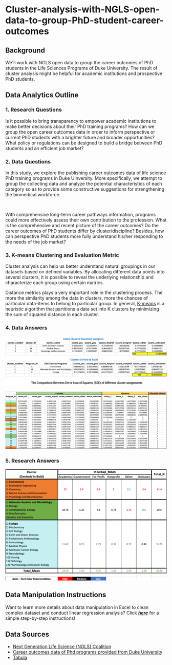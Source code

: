 # Cluster-analysis-with-NGLS-open-data-to-group-PhD-student-career-outcomes
## Background
We'll work with NGLS open data to group the career outcomes of PhD students in the Life Sciences Programs of Duke University. The result of cluster analysis might be helpful for academic institutions and prospective PhD students.  
## Data Analytics Outline  
### **1. Research Questions**  
Is it possible to bring transparency to empower academic institutions to make better decisions about their PhD training programs? How can we group the open career outcomes data in order to inform perspective or current PhD students with a brighter future and broader opportunities? What policy or regulations can be designed to build a bridge between PhD students and an efficient job market?
### **2. Data Questions**
In this study, we explore the publishing career outcomes data of life science PhD training programs in Duke Uinversity. More specifically, we attempt to group the collecting data and analyze the potential characteristics of each category so as to provide some constructive suggestions for strengthening the biomedical workforce.

![]()

With comprehensive long-term career pathways information, programs could more effectively assess their own contribution to the profession. What is the comprehensive and recent picture of the career outcomes? Do the career outcomes of PhD students differ by cluster/discipline? Besides, how can perspective PhD students more fully understand his/her responding to the needs of the job market?  
### **3. K-means Clustering and Evaluation Metric**  
Cluster analysis can help us better understand natural groupings in our datasets based on defined variables. By allocating different data points into several clusters, it is possible to reveal the underlying relationship and characterize each group using certain matrics.  

Distance metrics plays a very important role in the clustering process. The more the similarity among the data in clusters, more the chances of particular data-items to belong to particular group. In general, [K-means](https://towardsdatascience.com/k-means-clustering-algorithm-applications-evaluation-methods-and-drawbacks-aa03e644b48a) is a heuristic algorithm that partitions a data set into K clusters by minimizing the sum of squared distance in each cluster. 
### **4. Data Answers**  
![](https://github.com/YilunCai627/Cluster-analysis-with-NGLS-open-data-to-group-PhD-student-career-outcomes/raw/master/cluster%20analysis_images/comparison%20between%20different%20clusters.png)

![](https://github.com/YilunCai627/Cluster-analysis-with-NGLS-open-data-to-group-PhD-student-career-outcomes/raw/master/cluster%20analysis_images/solved%20clusters.png)


### **5. Research Answers**
![](https://github.com/YilunCai627/Cluster-analysis-with-NGLS-open-data-to-group-PhD-student-career-outcomes/raw/master/cluster%20analysis_images/Cluster%20Analysis%20Result%20Summary.png)

## Data Manipulation Instructions
Want to learn more details about data manipulation in Excel to clean complex dataset and conduct linear regression analysis? Click [***here***](https://github.com/YilunCai627/Cluster-analysis-with-NGLS-open-data-to-group-PhD-student-career-outcomes/blob/master/Data%20Manipulation%20Instructions.md) for a simple step-by-step instructions!  

## Data Sources
* [Next Generation Life Science (NGLS) Coalition](https://nglscoalition.org/coalition-data/)
* [Career outcomes data of Phd programs provided from Duke University](https://gradschool.duke.edu/about/statistics/statistics-coalition-next-generation-life-science)
* [Tabula](https://tabula.technology)